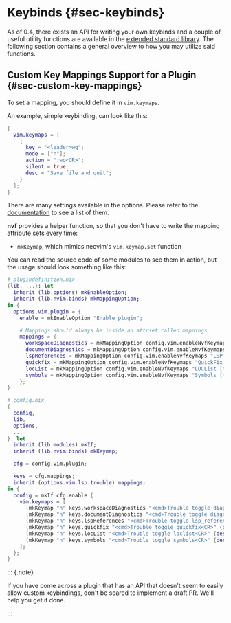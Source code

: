 # Keybinds {#sec-keybinds}

As of 0.4, there exists an API for writing your own keybinds and a couple of
useful utility functions are available in the
[extended standard library](https://github.com/NotAShelf/nvf/tree/main/lib). The
following section contains a general overview to how you may utilize said
functions.

## Custom Key Mappings Support for a Plugin {#sec-custom-key-mappings}

To set a mapping, you should define it in `vim.keymaps`.

An example, simple keybinding, can look like this:

```nix
{
  vim.keymaps = [
    {
      key = "<leader>wq";
      mode = ["n"];
      action = ":wq<CR>";
      silent = true;
      desc = "Save file and quit";
    }
  ];
}
```

There are many settings available in the options. Please refer to the
[documentation](https://notashelf.github.io/nvf/options.html#opt-vim.keymaps) to
see a list of them.

**nvf** provides a helper function, so that you don't have to write the
mapping attribute sets every time:

- `mkKeymap`, which mimics neovim's `vim.keymap.set` function

You can read the source code of some modules to see them in action, but the
usage should look something like this:

```nix
# plugindefinition.nix
{lib, ...}: let
  inherit (lib.options) mkEnableOption;
  inherit (lib.nvim.binds) mkMappingOption;
in {
  options.vim.plugin = {
    enable = mkEnableOption "Enable plugin";

    # Mappings should always be inside an attrset called mappings
    mappings = {
      workspaceDiagnostics = mkMappingOption config.vim.enableNvfKeymaps "Workspace diagnostics [trouble]" "<leader>lwd";
      documentDiagnostics = mkMappingOption config.vim.enableNvfKeymaps "Document diagnostics [trouble]" "<leader>ld";
      lspReferences = mkMappingOption config.vim.enableNvfKeymaps "LSP References [trouble]" "<leader>lr";
      quickfix = mkMappingOption config.vim.enableNvfKeymaps "QuickFix [trouble]" "<leader>xq";
      locList = mkMappingOption config.vim.enableNvfKeymaps "LOCList [trouble]" "<leader>xl";
      symbols = mkMappingOption config.vim.enableNvfKeymaps "Symbols [trouble]" "<leader>xs";
    };
}
```

```nix
# config.nix
{
  config,
  lib,
  options,
  ...
}: let
  inherit (lib.modules) mkIf;
  inherit (lib.nvim.binds) mkKeymap;

  cfg = config.vim.plugin;

  keys = cfg.mappings;
  inherit (options.vim.lsp.trouble) mappings;
in {
  config = mkIf cfg.enable {
    vim.keymaps = [
      (mkKeymap "n" keys.workspaceDiagnostics "<cmd>Trouble toggle diagnostics<CR>" {desc = mappings.workspaceDiagnostics.description;})
      (mkKeymap "n" keys.documentDiagnostics "<cmd>Trouble toggle diagnostics filter.buf=0<CR>" {desc = mappings.documentDiagnostics.description;})
      (mkKeymap "n" keys.lspReferences "<cmd>Trouble toggle lsp_references<CR>" {desc = mappings.lspReferences.description;})
      (mkKeymap "n" keys.quickfix "<cmd>Trouble toggle quickfix<CR>" {desc = mappings.quickfix.description;})
      (mkKeymap "n" keys.locList "<cmd>Trouble toggle loclist<CR>" {desc = mappings.locList.description;})
      (mkKeymap "n" keys.symbols "<cmd>Trouble toggle symbols<CR>" {desc = mappings.symbols.description;})
    ];
  };
}
```

::: {.note}

If you have come across a plugin that has an API that doesn't seem to easily
allow custom keybindings, don't be scared to implement a draft PR. We'll help
you get it done.

:::
